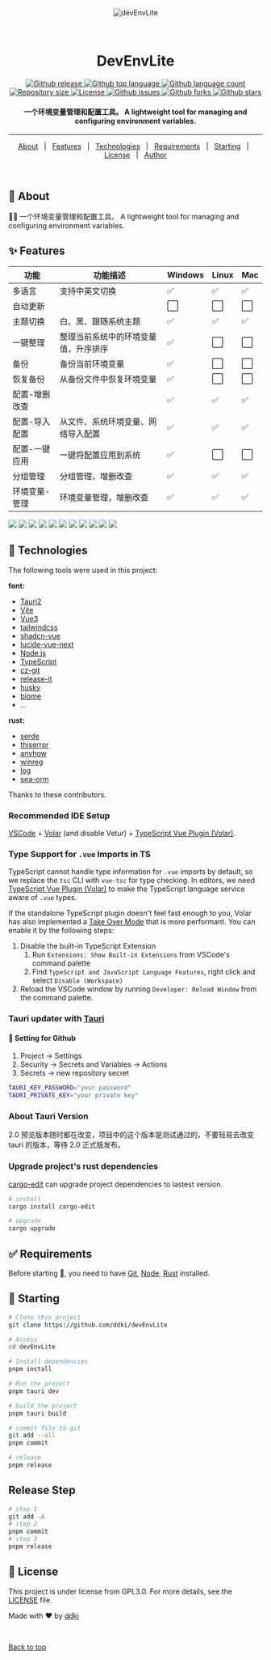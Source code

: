 <div align="center" id="top">
  <img src="./.github/logo.ico" alt="devEnvLite" />

  &#xa0;

  <!-- <a href="https://devEnvLite.netlify.app">Demo</a> -->
</div>

<h1 align="center">DevEnvLite</h1>

<p align="center">
  <a href="https://github.com/ddki/devEnvLite/releases">
    <img alt="Github release" src="https://img.shields.io/github/release/ddki/devEnvLite">
  </a>

  <a href="#">
    <img alt="Github top language" src="https://img.shields.io/github/languages/top/ddki/devEnvLite">
  </a>

  <a href="#">
    <img alt="Github language count" src="https://img.shields.io/github/languages/count/ddki/devEnvLite">
  </a>

  <a href="#">
    <img alt="Repository size" src="https://img.shields.io/github/repo-size/ddki/devEnvLite">
  </a>

  <a href="https://github.com/ddki/devEnvLite/blob/master/LICENSE">
    <img alt="License" src="https://img.shields.io/github/license/ddki/devEnvLite">
  </a>

  <a href="https://github.com/ddki/devEnvLite/issues">
    <img alt="Github issues" src="https://img.shields.io/github/issues/ddki/devEnvLite" />
  </a>

  <a href="https://github.com/ddki/devEnvLite/forks">
    <img alt="Github forks" src="https://img.shields.io/github/forks/ddki/devEnvLite" />
  </a>

  <a href="https://github.com/ddki/devEnvLite/stargazers">
    <img alt="Github stars" src="https://img.shields.io/github/stars/ddki/devEnvLite" />
  </a>
</p>

<!-- Status -->

<h4 align="center"> 
	一个环境变量管理和配置工具。 A lightweight tool for managing and configuring environment variables. 
</h4> 

<hr>

<p align="center">
  <a href="#dart-about">About</a> &#xa0; | &#xa0;
  <a href="#sparkles-features">Features</a> &#xa0; | &#xa0;
  <a href="#rocket-technologies">Technologies</a> &#xa0; | &#xa0;
  <a href="#white_check_mark-requirements">Requirements</a> &#xa0; | &#xa0;
  <a href="#checkered_flag-starting">Starting</a> &#xa0; | &#xa0;
  <a href="#memo-license">License</a> &#xa0; | &#xa0;
  <a href="https://github.com/ddki" target="_blank">Author</a>
</p>

<br>

## :dart: About ##

:man_technologist: 一个环境变量管理和配置工具。 A lightweight tool for managing and configuring environment variables. 

## :sparkles: Features ##

| 功能          | 功能描述                             | Windows | Linux | Mac |
| ------------- | ------------------------------------ | ------- | ----- | --- |
| 多语言        | 支持中英文切换                       | ✅       | ✅     | ✅   |
| 自动更新      |                                      | ⬜       | ⬜     | ⬜   |
| 主题切换      | 白、黑、跟随系统主题                 | ✅       | ✅     | ✅   |
| 一键整理      | 整理当前系统中的环境变量值，升序排序 | ✅       | ⬜     | ⬜   |
| 备份          | 备份当前环境变量                     | ✅       | ⬜     | ⬜   |
| 恢复备份      | 从备份文件中恢复环境变量             | ✅       | ⬜     | ⬜   |
| 配置-增删改查 |                                      | ✅       | ✅     | ✅   |
| 配置-导入配置 | 从文件、系统环境变量、网络导入配置   | ✅       | ✅     | ✅   |
| 配置-一键应用 | 一键将配置应用到系统                 | ✅       | ⬜     | ⬜   |
| 分组管理      | 分组管理，增删改查                   | ✅       | ✅     | ✅   |
| 环境变量-管理 | 环境变量管理，增删改查               | ✅       | ✅     | ✅   |

![](./images/app-header-1.png)
![](./images/app-header-2.png)
![](./images/app-header-3.png)
![](./images/app-header-4.png)
![](./images/app-home.png)
![](./images/config-apply.png)
![](./images/config-import.png)
![](./images/config-more.png)
![](./images/config-new.png)
![](./images/env-copy.png)
![](./images/env-edit.png)

## :rocket: Technologies

The following tools were used in this project:

**font:**
- [Tauri2](https://tauri.app/)
- [Vite](https://vitejs.dev/)
- [Vue3](https://vuejs.org/)
- [tailwindcss](https://tailwindcss.com/)
- [shadcn-vue](https://www.shadcn-vue.com)
- [lucide-vue-next](https://lucide.dev)
- [Node.js](https://nodejs.org/en/)
- [TypeScript](https://www.typescriptlang.org/)
- [cz-git](https://cz-git.qbb.sh)
- [release-it](https://github.com/release-it/release-it)
- [husky](https://github.com/husky/husky)
- [biome](https://biomejs.dev/)
- ...

**rust:**
- [serde](https://github.com/serde-rs/serde)
- [thiserror](https://github.com/dtolnay/thiserror)
- [anyhow](https://github.com/dtolnay/anyhow)
- [winreg](https://github.com/gentoo90/winreg-rs)
- [log](https://github.com/rust-lang/log)
- [sea-orm](https://github.com/SeaQL/sea-orm)

Thanks to these contributors.

### Recommended IDE Setup

[VSCode](https://code.visualstudio.com/) + [Volar](https://marketplace.visualstudio.com/items?itemName=Vue.volar) (and disable Vetur) + [TypeScript Vue Plugin (Volar)](https://marketplace.visualstudio.com/items?itemName=Vue.vscode-typescript-vue-plugin).

### Type Support for `.vue` Imports in TS

TypeScript cannot handle type information for `.vue` imports by default, so we replace the `tsc` CLI with `vue-tsc` for type checking. In editors, we need [TypeScript Vue Plugin (Volar)](https://marketplace.visualstudio.com/items?itemName=Vue.vscode-typescript-vue-plugin) to make the TypeScript language service aware of `.vue` types.

If the standalone TypeScript plugin doesn't feel fast enough to you, Volar has also implemented a [Take Over Mode](https://github.com/johnsoncodehk/volar/discussions/471#discussioncomment-1361669) that is more performant. You can enable it by the following steps:

1. Disable the built-in TypeScript Extension
   1. Run `Extensions: Show Built-in Extensions` from VSCode's command palette
   2. Find `TypeScript and JavaScript Language Features`, right click and select `Disable (Workspace)`
2. Reload the VSCode window by running `Developer: Reload Window` from the command palette.

### Tauri updater with [Tauri](https://next--tauri.netlify.app/next/guides/distribution/updater)

#### :ferris_wheel: Setting for Github

1. Project -> Settings
2. Security -> Secrets and Variables -> Actions
3. Secrets -> new repository secret

```sh
TAURI_KEY_PASSWORD="your password"
TAURI_PRIVATE_KEY="your private key"
```

### About Tauri Version

2.0 预览版本随时都在改变，项目中的这个版本是测试通过的，不要轻易去改变 tauri 的版本，等待 2.0 正式版发布。

### Upgrade project's rust dependencies

[cargo-edit](https://github.com/killercup/cargo-edit) can upgrade project dependencies to lastest version.

```bash
# install
cargo install cargo-edit

# upgrade
cargo upgrade
```

## :white_check_mark: Requirements

Before starting :checkered_flag:, you need to have [Git](https://git-scm.com), [Node](https://nodejs.org/en/), [Rust](https://www.rust-lang.org/) installed.

## :checkered_flag: Starting

```bash
# Clone this project
git clone https://github.com/ddki/devEnvLite

# Access
cd devEnvLite

# Install dependencies
pnpm install

# Run the project
pnpm tauri dev

# build the project
pnpm tauri build

# commit file to git
git add --all
pnpm commit

# release
pnpm release
```

## Release Step

```bash
# step 1
git add -A
# step 2
pnpm commit
# step 3
pnpm release
```

## :memo: License ##

This project is under license from GPL3.0. For more details, see the [LICENSE](LICENSE) file.

Made with :heart: by <a href="https://github.com/ddki" target="_blank">ddki</a>

&#xa0;

<a href="#top">Back to top</a>
